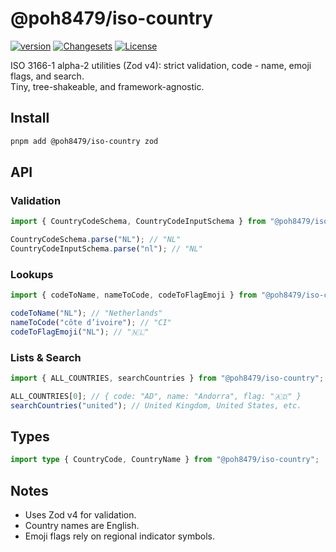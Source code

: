 # @poh8479/iso-country

[![version](https://img.shields.io/github/package-json/v/POH8479/toolbox?filename=packages%2Fiso-country%2Fpackage.json&label=%40poh8479%2Fiso-country)](packages/iso-country)
[![Changesets](https://img.shields.io/badge/release-Changesets-5b3fe2)](https://github.com/changesets/changesets)
[![License](https://img.shields.io/badge/license-MIT-blue)](packages/iso-country/LICENSE)

ISO 3166-1 alpha-2 utilities (Zod v4): strict validation, code - name, emoji flags, and search.  
Tiny, tree-shakeable, and framework-agnostic.

## Install

```sh
pnpm add @poh8479/iso-country zod
```

## API

### Validation

```ts
import { CountryCodeSchema, CountryCodeInputSchema } from "@poh8479/iso-country";

CountryCodeSchema.parse("NL"); // "NL"
CountryCodeInputSchema.parse("nl"); // "NL"
```

### Lookups

```ts
import { codeToName, nameToCode, codeToFlagEmoji } from "@poh8479/iso-country";

codeToName("NL"); // "Netherlands"
nameToCode("côte d’ivoire"); // "CI"
codeToFlagEmoji("NL"); // "🇳🇱"
```

### Lists & Search

```ts
import { ALL_COUNTRIES, searchCountries } from "@poh8479/iso-country";

ALL_COUNTRIES[0]; // { code: "AD", name: "Andorra", flag: "🇦🇩" }
searchCountries("united"); // United Kingdom, United States, etc.
```

## Types

```ts
import type { CountryCode, CountryName } from "@poh8479/iso-country";
```

## Notes

- Uses Zod v4 for validation.
- Country names are English.
- Emoji flags rely on regional indicator symbols.
